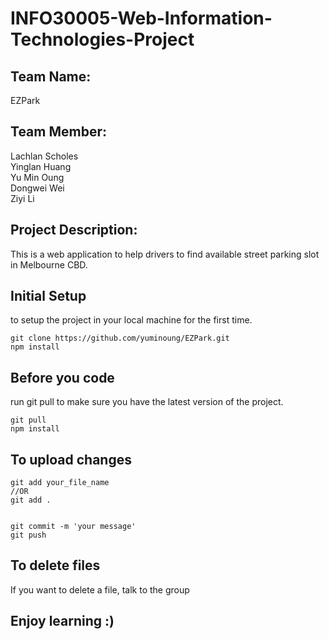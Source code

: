 # INFO30005-Web-Information-Technologies-Project

## Team Name: 
EZPark

## Team Member:
Lachlan Scholes <br>
Yinglan Huang <br>
Yu Min Oung <br>
Dongwei Wei <br>
Ziyi Li <br>

## Project Description:
This is a web application to help drivers to find available street parking slot in Melbourne CBD.

## Initial Setup
to setup the project in your local machine for the first time.
```
git clone https://github.com/yuminoung/EZPark.git
npm install
```

## Before you code
run git pull to make sure you have the latest version of the project.
```
git pull
npm install
```

## To upload changes
```
git add your_file_name 
//OR 
git add .


git commit -m 'your message'
git push
```

## To delete files
If you want to delete a file, talk to the group

## Enjoy learning :)